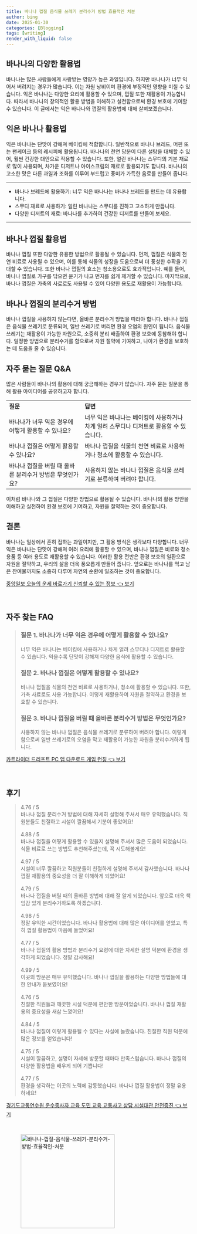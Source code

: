 ```yaml
---
title: 바나나 껍질 음식물 쓰레기 분리수거 방법 효율적인 처분
author: bing
date: 2025-01-30
categories: [Blogging]
tags: [writing]
render_with_liquid: false
---
```



<h2 id='바나나의 다양한 활용법'>바나나의 다양한 활용법</h2>

<p>바나나는 많은 사람들에게 사랑받는 영양가 높은 과일입니다. 하지만 바나나가 너무 익어서 버려지는 경우가 많습니다. 이는 자원 낭비이며 환경에 부정적인 영향을 미칠 수 있습니다. 익은 바나나는 다양한 요리에 활용할 수 있으며, 껍질 또한 재활용이 가능합니다. 따라서 바나나의 창의적인 활용 방법을 이해하고 실천함으로써 환경 보호에 기여할 수 있습니다. 이 글에서는 익은 바나나와 껍질의 활용법에 대해 살펴보겠습니다.</p>

<h2 id='익은 바나나 활용법'>익은 바나나 활용법</h2>

<p>익은 바나나는 단맛이 강해져 베이킹에 적합합니다. 일반적으로 바나나 브레드, 머핀 또는 팬케이크 등의 레시피에 활용됩니다. 바나나의 천연 당분이 다른 설탕을 대체할 수 있어, 훨씬 건강한 대안으로 작용할 수 있습니다. 또한, 얼린 바나나는 스무디의 기본 재료로 많이 사용되며, 차가운 디저트나 아이스크림의 재료로 활용되기도 합니다. 바나나의 고소한 맛은 다른 과일과 조화를 이루어 부드럽고 풍미가 가득한 음료를 만들어 줍니다.</p>

<hr />

<ul>
    <li>바나나 브레드에 활용하기: 너무 익은 바나나는 바나나 브레드를 만드는 데 유용합니다.</li>
    <li>스무디 재료로 사용하기: 얼린 바나나는 스무디를 진하고 고소하게 만듭니다.</li>
    <li>다양한 디저트의 재료: 바나나를 추가하여 건강한 디저트를 만들어 보세요.</li>
</ul>

<hr />

<h2 id='바나나 껍질 활용법'>바나나 껍질 활용법</h2>

<p>바나나 껍질 또한 다양한 유용한 방법으로 활용될 수 있습니다. 먼저, 껍질은 식물의 천연 비료로 사용될 수 있으며, 이를 통해 식물의 성장을 도움으로써 더 풍성한 수확을 기대할 수 있습니다. 또한 바나나 껍질의 효소는 청소용으로도 효과적입니다. 예를 들어, 바나나 껍질로 가구를 닦으면 윤기가 나고 먼지를 쉽게 제거할 수 있습니다. 마지막으로, 바나나 껍질은 가축의 사료로도 사용될 수 있어 다양한 용도로 재활용이 가능합니다.</p>

<h2 id='바나나 껍질의 분리수거 방법'>바나나 껍질의 분리수거 방법</h2>

<p>바나나 껍질을 사용하지 않는다면, 올바른 분리수거 방법을 따라야 합니다. 바나나 껍질은 음식물 쓰레기로 분류되며, 일반 쓰레기로 버리면 환경 오염의 원인이 됩니다. 음식물 쓰레기는 재활용이 가능한 자원으로, 소중히 분리 배출하여 환경 보호에 동참해야 합니다. 일정한 방법으로 분리수거를 함으로써 자원 절약에 기여하고, 나아가 환경을 보호하는 데 도움을 줄 수 있습니다.</p>

<h2 id='자주 묻는 질문 Q&A'>자주 묻는 질문 Q&A</h2>

<p>많은 사람들이 바나나의 활용에 대해 궁금해하는 경우가 많습니다. 자주 묻는 질문을 통해 활용 아이디어를 공유하고자 합니다.</p>

<table>
    <tr>
        <td><b>질문</b></td>
        <td><b>답변</b></td>
    </tr>
    <tr>
        <td>바나나가 너무 익은 경우에 어떻게 활용할 수 있나요?</td>
        <td>너무 익은 바나나는 베이킹에 사용하거나 차게 얼려 스무디나 디저트로 활용할 수 있습니다.</td>
    </tr>
    <tr>
        <td>바나나 껍질은 어떻게 활용할 수 있나요?</td>
        <td>바나나 껍질을 식물의 천연 비료로 사용하거나 청소에 활용할 수 있습니다.</td>
    </tr>
    <tr>
        <td>바나나 껍질을 버릴 때 올바른 분리수거 방법은 무엇인가요?</td>
        <td>사용하지 않는 바나나 껍질은 음식물 쓰레기로 분류하여 버려야 합니다.</td>
    </tr>
</table>

<p>이처럼 바나나와 그 껍질은 다양한 방법으로 활용될 수 있습니다. 바나나의 활용 방안을 이해하고 실천하여 환경 보호에 기여하고, 자원을 절약하는 것이 중요합니다.</p>

<h2 id='결론'>결론</h2>

<p>바나나는 일상에서 흔히 접하는 과일이지만, 그 활용 방식은 생각보다 다양합니다. 너무 익은 바나나는 단맛이 강해져 여러 요리에 활용할 수 있으며, 바나나 껍질은 비료와 청소용품 등 여러 용도로 재활용할 수 있습니다. 이러한 활용 전반은 환경 보호의 일환으로 자원을 절약하고, 우리의 삶을 더욱 풍요롭게 만들어 줍니다. 앞으로는 바나나를 먹고 남은 잔여물까지도 소중히 다루어 자연의 순환에 일조하는 것이 중요합니다.</p>


<p><a class="click-button" title="중앙일보 오늘의 운세 바로가기 신뢰할 수 있는 정보" href="https://yellowplanner.github.io/posts/%EC%A4%91%EC%95%99%EC%9D%BC%EB%B3%B4-%EC%98%A4%EB%8A%98%EC%9D%98-%EC%9A%B4%EC%84%B8-%EB%B0%94%EB%A1%9C%EA%B0%80%EA%B8%B0-%EC%8B%A0%EB%A2%B0%ED%95%A0-%EC%88%98-%EC%9E%88%EB%8A%94-%EC%A0%95%EB%B3%B4/" rel="dofollow">중앙일보 오늘의 운세 바로가기 신뢰할 수 있는 정보 👈 보기</a></p><br>
<h2 id='자주_찾는_FAQ'>자주 찾는 FAQ</h2>
<div itemscope="" itemtype="https://schema.org/FAQPage"> 
<blockquote> 
<div itemscope="" itemprop="mainEntity" itemtype="https://schema.org/Question"> 
<h3 itemprop="name">질문 1. 바나나가 너무 익은 경우에 어떻게 활용할 수 있나요?</h3> 
<div itemscope="" itemprop="acceptedAnswer" itemtype="https://schema.org/Answer"> 
<span itemprop="text"> 
<p>너무 익은 바나나는 베이킹에 사용하거나 차게 얼려 스무디나 디저트로 활용할 수 있습니다. 익을수록 단맛이 강해져 다양한 음식에 활용할 수 있습니다.</p> 
</span> 
</div> 
</div> 

<div itemscope="" itemprop="mainEntity" itemtype="https://schema.org/Question"> 
<h3 itemprop="name">질문 2. 바나나 껍질은 어떻게 활용할 수 있나요?</h3> 
<div itemscope="" itemprop="acceptedAnswer" itemtype="https://schema.org/Answer"> 
<span itemprop="text"> 
<p>바나나 껍질을 식물의 천연 비료로 사용하거나, 청소에 활용할 수 있습니다. 또한, 가축 사료로도 사용 가능합니다. 이렇게 재활용하여 자원을 절약하고 환경을 보호할 수 있습니다.</p> 
</span> 
</div> 
</div> 

<div itemscope="" itemprop="mainEntity" itemtype="https://schema.org/Question"> 
<h3 itemprop="name">질문 3. 바나나 껍질을 버릴 때 올바른 분리수거 방법은 무엇인가요?</h3> 
<div itemscope="" itemprop="acceptedAnswer" itemtype="https://schema.org/Answer"> 
<span itemprop="text"> 
<p>사용하지 않는 바나나 껍질은 음식물 쓰레기로 분류하여 버려야 합니다. 이렇게 함으로써 일반 쓰레기로의 오염을 막고 재활용이 가능한 자원을 분리수거하게 됩니다.</p> 
</span> 
</div> 
</div> 
</blockquote> 
</div>
<p><a class="click-button" title="카트라이더 드리프트 PC 앱 다운로드 게임 런칭" href="https://yellowplanner.github.io/posts/%EC%B9%B4%ED%8A%B8%EB%9D%BC%EC%9D%B4%EB%8D%94-%EB%93%9C%EB%A6%AC%ED%94%84%ED%8A%B8-PC-%EC%95%B1-%EB%8B%A4%EC%9A%B4%EB%A1%9C%EB%93%9C-%EA%B2%8C%EC%9E%84-%EB%9F%B0%EC%B9%AD/" rel="dofollow">카트라이더 드리프트 PC 앱 다운로드 게임 런칭 👈 보기</a></p><br>
<h2 id='후기'>후기</h2>
<div itemscope itemtype="https://schema.org/Product">
  <blockquote>
  <div itemprop="review" itemscope itemtype="https://schema.org/Review">
      <div itemprop="reviewRating" itemscope itemtype="https://schema.org/Rating"> <span itemprop="ratingValue">4.76</span> / <span itemprop="bestRating">5</span> </div>
      <span itemprop="reviewBody">바나나 껍질 분리수거 방법에 대해 자세히 설명해 주셔서 매우 유익했습니다. 직원분들도 친절하고 시설이 깔끔해서 기분이 좋았어요!</span>
  </div>
  <br>
  <div itemprop="review" itemscope itemtype="https://schema.org/Review">
      <div itemprop="reviewRating" itemscope itemtype="https://schema.org/Rating"> <span itemprop="ratingValue">4.88</span> / <span itemprop="bestRating">5</span> </div>
      <span itemprop="reviewBody">바나나 껍질을 어떻게 활용할 수 있을지 설명해 주셔서 많은 도움이 되었습니다. 식물 비료로 쓰는 방법도 추천해주셨는데, 꼭 시도해볼게요!</span>
  </div>
  <br>
  <div itemprop="review" itemscope itemtype="https://schema.org/Review">
      <div itemprop="reviewRating" itemscope itemtype="https://schema.org/Rating"> <span itemprop="ratingValue">4.97</span> / <span itemprop="bestRating">5</span> </div>
      <span itemprop="reviewBody">시설이 너무 깔끔하고 직원분들이 친절하게 설명해 주셔서 감사했습니다. 바나나 껍질 재활용의 중요성을 더 잘 이해하게 되었어요!</span>
  </div>
  <br>
  <div itemprop="review" itemscope itemtype="https://schema.org/Review">
      <div itemprop="reviewRating" itemscope itemtype="https://schema.org/Rating"> <span itemprop="ratingValue">4.79</span> / <span itemprop="bestRating">5</span> </div>
      <span itemprop="reviewBody">바나나 껍질을 버릴 때의 올바른 방법에 대해 잘 알게 되었습니다. 앞으로 더욱 책임감 있게 분리수거하도록 하겠습니다.</span>
  </div>
  <br>
  <div itemprop="review" itemscope itemtype="https://schema.org/Review">
      <div itemprop="reviewRating" itemscope itemtype="https://schema.org/Rating"> <span itemprop="ratingValue">4.98</span> / <span itemprop="bestRating">5</span> </div>
      <span itemprop="reviewBody">정말 유익한 시간이었습니다. 바나나 활용법에 대해 많은 아이디어를 얻었고, 특히 껍질 활용법이 마음에 들었어요!</span>
  </div>
  <br>
  <div itemprop="review" itemscope itemtype="https://schema.org/Review">
      <div itemprop="reviewRating" itemscope itemtype="https://schema.org/Rating"> <span itemprop="ratingValue">4.77</span> / <span itemprop="bestRating">5</span> </div>
      <span itemprop="reviewBody">바나나 껍질의 활용 방법과 분리수거 요령에 대한 자세한 설명 덕분에 환경을 생각하게 되었습니다. 정말 감사해요!</span>
  </div>
  <br>
  <div itemprop="review" itemscope itemtype="https://schema.org/Review">
      <div itemprop="reviewRating" itemscope itemtype="https://schema.org/Rating"> <span itemprop="ratingValue">4.99</span> / <span itemprop="bestRating">5</span> </div>
      <span itemprop="reviewBody">이곳의 방문은 매우 유익했습니다. 바나나 껍질을 활용하는 다양한 방법들에 대한 안내가 돋보였어요!</span>
  </div>
  <br>
  <div itemprop="review" itemscope itemtype="https://schema.org/Review">
      <div itemprop="reviewRating" itemscope itemtype="https://schema.org/Rating"> <span itemprop="ratingValue">4.76</span> / <span itemprop="bestRating">5</span> </div>
      <span itemprop="reviewBody">친절한 직원들과 깨끗한 시설 덕분에 편안한 방문이었습니다. 바나나 껍질 재활용의 중요성을 새삼 느꼈어요!</span>
  </div>
  <br>
  <div itemprop="review" itemscope itemtype="https://schema.org/Review">
      <div itemprop="reviewRating" itemscope itemtype="https://schema.org/Rating"> <span itemprop="ratingValue">4.84</span> / <span itemprop="bestRating">5</span> </div>
      <span itemprop="reviewBody">바나나 껍질이 이렇게 활용될 수 있다는 사실에 놀랐습니다. 친절한 직원 덕분에 많은 정보를 얻었습니다!</span>
  </div>
  <br>
  <div itemprop="review" itemscope itemtype="https://schema.org/Review">
      <div itemprop="reviewRating" itemscope itemtype="https://schema.org/Rating"> <span itemprop="ratingValue">4.75</span> / <span itemprop="bestRating">5</span> </div>
      <span itemprop="reviewBody">시설이 깔끔하고, 설명이 자세해 방문할 때마다 만족스럽습니다. 바나나 껍질의 다양한 활용법을 배우게 되어 기쁩니다!</span>
  </div>
  <br>
  <div itemprop="review" itemscope itemtype="https://schema.org/Review">
      <div itemprop="reviewRating" itemscope itemtype="https://schema.org/Rating"> <span itemprop="ratingValue">4.77</span> / <span itemprop="bestRating">5</span> </div>
      <span itemprop="reviewBody">환경을 생각하는 이곳의 노력에 감동했습니다. 바나나 껍질 활용법이 정말 유용하네요!</span>
  </div>
  </blockquote>
</div>
<p><a class="click-button" title="경기도교통연수원 운수종사자 교육 도민 교육 교통사고 상담 시설대관 안전증진" href="https://yellowplanner.github.io/posts/%EA%B2%BD%EA%B8%B0%EB%8F%84%EA%B5%90%ED%86%B5%EC%97%B0%EC%88%98%EC%9B%90-%EC%9A%B4%EC%88%98%EC%A2%85%EC%82%AC%EC%9E%90-%EA%B5%90%EC%9C%A1-%EB%8F%84%EB%AF%BC-%EA%B5%90%EC%9C%A1-%EA%B5%90%ED%86%B5%EC%82%AC%EA%B3%A0-%EC%83%81%EB%8B%B4-%EC%8B%9C%EC%84%A4%EB%8C%80%EA%B4%80-%EC%95%88%EC%A0%84%EC%A6%9D%EC%A7%84/" rel="dofollow">경기도교통연수원 운수종사자 교육 도민 교육 교통사고 상담 시설대관 안전증진 👈 보기</a></p><br>
<figure class="image"><img src="https://yellowplanner.github.io/assets/img/thumbnail/바나나-껍질-음식물-쓰레기-분리수거-방법-효율적인-처분.webp" alt="바나나-껍질-음식물-쓰레기-분리수거-방법-효율적인-처분" width="256" height="256"></figure>